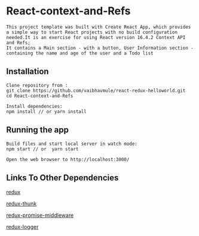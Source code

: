 # React-context-and-Refs
    This project template was built with Create React App, which provides a simple way to start React projects with no build configuration needed.It is an exercise for using React version 16.4.2 Context API and Refs;
    It contains a Main section - with a button, User Information section - containing the name and age of the user and a Todo list

## Installation
    Clone repository from :
    git clone https://github.com/vaibhavmule/react-redux-helloworld.git
    cd React-context-and-Refs

    Install dependencies:
    npm install // or yarn install

## Running the app
    Build files and start local server in watch mode:
    npm start // or  yarn start

    Open the web browser to http://localhost:3000/

## Links To Other Dependencies

[redux](https://redux.js.org)

[redux-thunk](https://github.com/reduxjs/redux-thunk )

[redux-promise-middleware](https://github.com/pburtchaell/redux-promise-middleware)

[redux-logger](https://github.com/evgenyrodionov/redux-logger)
